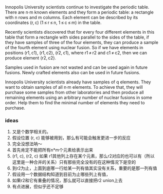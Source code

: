 Innopolis University scientists continue to investigate the periodic table. There are n·m known elements and they form a periodic table: a rectangle with n rows and m columns. Each element can be described by its coordinates (r, c) (1 ≤ r ≤ n, 1 ≤ c ≤ m) in the table.

Recently scientists discovered that for every four different elements in this table that form a rectangle with sides parallel to the sides of the table, if they have samples of three of the four elements, they can produce a sample of the fourth element using nuclear fusion. So if we have elements in positions (r1, c1), (r1, c2), (r2, c1), where r1 ≠ r2 and c1 ≠ c2, then we can produce element (r2, c2).


Samples used in fusion are not wasted and can be used again in future fusions. Newly crafted elements also can be used in future fusions.

Innopolis University scientists already have samples of q elements. They want to obtain samples of all n·m elements. To achieve that, they will purchase some samples from other laboratories and then produce all remaining elements using an arbitrary number of nuclear fusions in some order. Help them to find the minimal number of elements they need to purchase.

### ideas
1. 又是个数学相关的。
2. 假设位置 (r, c) 能够被用到，那么有可能会触发更进一步的反应
3. 完全没想法呐～
4. 首先肯定不能把所有n*m个元素给表示出来
5. (r1, c), (r2, c) 如果 r1其他列上存在某个元素，那么r2对应的也可以有（所以这里是一种合并的关系）只有那些完全没有的在这种情况下是空的
6. 到r2为止，上面到底哪一行给某一列有值其实没有关系，重要的是那一列有值
7. 假设用一个数据结构知道到目前为止哪些列上有值，
8. 如果r2和它有重叠的情况，那么就可以直接把r2 union上去
9. 有点进展，但似乎还不足够
